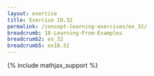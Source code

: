 ```yaml
---
layout: exercise
title: Exercise 18.32
permalink: /concept-learning-exercises/ex_32/
breadcrumb: 18-Learning-From-Examples
breadcrumb2: ex_32
breadcrumb5: ex18.32
---
```


{% include mathjax_support %}

